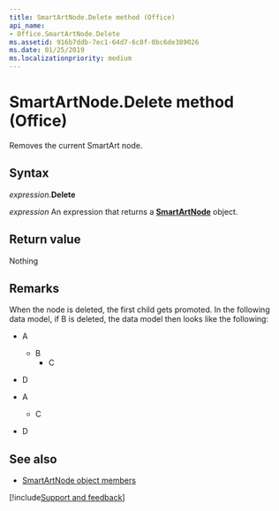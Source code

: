 ```yaml
---
title: SmartArtNode.Delete method (Office)
api_name:
- Office.SmartArtNode.Delete
ms.assetid: 916b7ddb-7ec1-64d7-6c8f-0bc6de389026
ms.date: 01/25/2019
ms.localizationpriority: medium
---
```



# SmartArtNode.Delete method (Office)

Removes the current SmartArt node. 


## Syntax

_expression_.**Delete**

_expression_ An expression that returns a **[SmartArtNode](Office.SmartArtNode.md)** object.


## Return value

Nothing


## Remarks

When the node is deleted, the first child gets promoted. In the following data model, if B is deleted, the data model then looks like the following: 

- A    
  - B    
    - C    
- D
    
- A
  - C
- D

    

## See also

- [SmartArtNode object members](overview/Library-Reference/smartartnode-members-office.md)



[!include[Support and feedback](~/includes/feedback-boilerplate.md)]